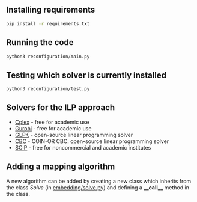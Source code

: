 ## Installing requirements ##
```sh
pip install -r requirements.txt
```
## Running the code ##
```sh
python3 reconfiguration/main.py
```
## Testing which solver is currently installed ##
```sh
python3 reconfiguration/test.py
```

## Solvers for the ILP approach ##
* [Cplex] - free for academic use 
* [Gurobi] - free for academic use
* [GLPK] - open-source linear programming solver
* [CBC] - COIN-OR CBC: open-source linear programming solver
* [SCIP] - free for noncommercial and academic institutes

## Adding a mapping algorithm ##
A new algorithm can be added by creating a new class which inherits from the class *Solve* (in [embedding/solve.py]) and defining a **\_\_call\_\_** method in the class.

   [Cplex]: <https://www.ibm.com/products/ilog-cplex-optimization-studio>
   [Gurobi]: <http://www.gurobi.com/>
   [GLPK]: <https://www.gnu.org/software/glpk/>
   [CBC]: <https://projects.coin-or.org/Cbc>
   [SCIP]: <https://scip.zib.de/>
   [embedding/solve.py]: https://github.com/atomassi/mapping_distrinet/blob/897abd1a84017b75bb8fd89b65a4619d5f4c7c69/embedding/solve.py#L12
